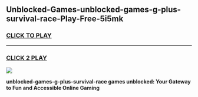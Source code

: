 
## Unblocked-Games-unblocked-games-g-plus-survival-race-Play-Free-5i5mk
<h3>
<a href="https://premium76.site?title=unblocked-games-g-plus-survival-race&ref=18A">CLICK TO PLAY</a></h3>
<hr>

<h3>
<a href="https://premium76.site?title=unblocked-games-g-plus-survival-race&ref=18A">CLICK 2 PLAY</a>
  
</h3>

<a href="https://premium76.site?title=unblocked-games-g-plus-survival-race&ref=18A"><img src="https://clearcache.store/games.png"></a>


**unblocked-games-g-plus-survival-race games unblocked: Your Gateway to Fun and Accessible Online Gaming**

